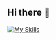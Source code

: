 ## Hi there 👋

[![My Skills](https://skillicons.dev/icons?i=cpp,cs,dotnet,godot,java,lua,html,css,sqlite,py,unity,debian,discord,wasm)](https://skillicons.dev)
<!--
**ryanarok/ryanarok** is a ✨ _special_ ✨ repository because its `README.md` (this file) appears on your GitHub profile.

Here are some ideas to get you started:

- 🔭 I’m currently working on ...
- 🌱 I’m currently learning ...
- 👯 I’m looking to collaborate on ...
- 🤔 I’m looking for help with ...
- 💬 Ask me about ...
- 📫 How to reach me: ...
- 😄 Pronouns: ...
- ⚡ Fun fact: ...
-->
